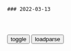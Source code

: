 ```tip
### 2022-03-13
```

<table id="tbc" style="white-space:pre-wrap">
</table>
<button onclick="toggleb()">toggle</button>
<button onclick="loadparse()">loadparse</button>
<br>
<!-- 🌸<br>🍅-　-🍑<hr>🍀 -->
<pre>
<textarea rows="30" cols="100" style="display: none" id="tar">

CNR音乐之声_直播电台_在线收听_回听节目_蜻蜓FM
https://www.qingting.fm/radios/388

005425

010547

<font size="1" style="color:#DCDCDC">2022-03-14</font>

blue (feat.马思唯)_刘逸云 Amber Liu&马思唯_单曲在线试听_酷我音乐
http://www.kuwo.cn/play_detail/175545758?from=baidu

<font size="1" style="color:#DCDCDC">2022-03-14</font>

音质在线试听_我不愿让你一个人歌词|歌曲下载_酷狗音乐我不愿让你一个人_家家__高
https://www.kugou.com/mixsong/gopdce7.html#hash=622572F32913B85C8F42C5EFDB22EABE&album_id=549392

<font size="1" style="color:#DCDCDC">2022-03-14</font>

家家《我不愿让你一个人》MV-音乐-高清完整正版视频在线观看-优酷
https://v.youku.com/v_show/id_XMTI4MDI4NTEzMg==.html

<font size="1" style="color:#DCDCDC">2022-04-07</font>

蒙哥马利问m主x，zg是否会发动战争，m主x这一回答令人称赞,军事,军事历史,好看视频
https://haokan.baidu.com/v?vid=5172989686764969270&sfrom=baidu-feed

蒙哥马利带来了一个疑问：zg一旦强大起来后，会不会对进行扩张侵略。

周el说：我们的z度和基本z策不允许我们这样做。不仅我们这一代不会向外扩张侵略，我们还要教育下一代也不要这样做。

<font size="1" style="color:#DCDCDC">2022-03-13</font>

zg什么时候会发动战争，张召忠表示：战争一定是无奈之举
https://baijiahao.baidu.com/s?id=1672145987634432108&wfr=spider&for=pc

<font size="1" style="color:#DCDCDC">2022-03-13</font>

距离俄乌危机最近 在乌zg人不信战争爆发：祖g撤侨会通知我的|阿托|乌克兰_网易订阅
https://www.163.com/dy/article/H0MALG7V0552QC0P.html

<font size="1" style="color:#DCDCDC">2022-03-13</font>

距离e乌危机最近 在乌zg人不信战争爆发：祖g撤侨会通知我的|阿托|乌克兰_网易订阅
https://www.163.com/dy/article/H0MALG7V0552QC0P.html

<font size="1" style="color:#DCDCDC">2022-03-13</font>

最后的武士：日本武士被日本陆军削去发髻！这耻辱简直千古未有,影视,战争片,好看视频
https://haokan.baidu.com/v?vid=4695613892958631602&sfrom=baidu-feed

<font size="1" style="color:#DCDCDC">2022-03-13</font>

新“神器” 再现世界 鼎鼎大名AR-15设计者的超前理念却无人“埋单”,军事,武器装备,好看视频
https://haokan.baidu.com/v?vid=17453405379705486707&sfrom=baidu-feed

<font size="1" style="color:#DCDCDC">2022-03-13</font>

回顾郎咸平说：我g为什么曾经扩招大学生，教授一组数据告诉你,财经,商界名人,好看视频
https://haokan.baidu.com/v?vid=13208485043476681608&sfrom=baidu-feed

父母，退休，生病，大学生，失业，不结婚

<font size="1" style="color:#DCDCDC">2022-03-13</font>

统计称mzd稿酬累计达1.3亿元 处理有争议
https://www.chinanews.com.cn/cul/news/2007/12-10/1099994.shtml

<font size="1" style="color:#DCDCDC">2022-03-13</font>

mzd的稿费用途：公益事业和个人应酬新闻频道__zg青年网
http://news.youth.cn/wh/200911/t20091112_1080396.htm

<font size="1" style="color:#DCDCDC">2022-03-13</font>

帮m主x记账的工作人员，在回忆中竟说道：m主x家里钱不够用,历史,zg历史,好看视频
https://haokan.baidu.com/v?vid=13671678930237232045&sfrom=baidu-feed

<font size="1" style="color:#DCDCDC">2022-03-13</font>

吴连d：m主x临终前储蓄只剩500多元 百万稿费全部上交--d史频道-rm网
http://dangshi.people.com.cn/n/2013/1210/c85037-23801855.html

<font size="1" style="color:#DCDCDC">2022-03-13</font>

m主x把稿费视为是rm的钱 临终时稿费只有124万--zgg产d新闻--zgg产d新闻网
http://cpc.people.com.cn/GB/85037/138889/138891/8354699.html

<font size="1" style="color:#DCDCDC">2022-03-13</font>

前女友抱怨马斯克“生活水平低于贫困线”，“首富贫穷l”引嘲讽
https://mbd.baidu.com/newspage/data/landingsuper?context=%7B%22nid%22%3A%22news_8947626481920292728%22%7D&n_type=-1&p_from=-1

还有人称：“如果哪天马斯克坐公交出行，她的话我就信了。”

<font size="1" style="color:#DCDCDC">2022-03-14</font>

言l引发mz不满，法g总统候选人遭鸡蛋袭击 满头蛋花狼狈离场,g际,g际sh,好看视频
https://haokan.baidu.com/v?vid=10137396983463328645&sfrom=baidu-feed

<font size="1" style="color:#DCDCDC">2022-03-13</font>

“大赦g际”称以色列不应作为犹太gj，以外交部回怼：想抹杀这个gj
https://mbd.baidu.com/newspage/data/landingsuper?context=%7B%22nid%22%3A%22news_9687626145850637789%22%7D&n_type=-1&p_from=-1

一个犹太人占多数的gj的执着和仇恨而公开。这种仇恨有一个名字

<font size="1" style="color:#DCDCDC">2022-03-13</font>

回顾郎咸平说：曾经某金融大鳄讲炒股方式，郎教授不赞同,财经,商界名人,好看视频
https://haokan.baidu.com/v?vid=12403707161562549250&sfrom=baidu-feed

他所有的言l都是为了图利自己。a龖龖囗

<font size="1" style="color:#DCDCDC">2022-03-13</font>

</textarea>
</pre>
<!-- 🍀<br>🍑-　-🍅<hr>🌸 -->

```note
```

<script src="https://cdn.jsdelivr.net/npm/jquery@3.5.1/dist/jquery.min.js"></script>

<link rel="stylesheet" href="https://cdn.jsdelivr.net/gh/fancyapps/fancybox@3.5.7/dist/jquery.fancybox.min.css" />
<script src="https://cdn.jsdelivr.net/gh/fancyapps/fancybox@3.5.7/dist/jquery.fancybox.min.js"></script>

<script type="text/javascript">

var __urlRegex = /(\b(https?|ftp|file):\/\/[-A-Z0-9+&@#\/%?=~_|!:,.;]*[-A-Z0-9+&@#\/%=~_|])/ig;
var __imgRegex = /\.(?:jpe?g|gif|png|webp)$/i;

loadparse();

function parseURL($string){

    var exp = __urlRegex;
    return $string.replace(exp,function(match){
            __imgRegex.lastIndex=0;
            if(__imgRegex.test(match)){
                return '<a data-fancybox="gallery" href="' + match.replace("/p=700", "")
                 + '"><img src="' + match.replace("/p=700", "/p=160x200")+'" width="64"></a>';
            }
            else{
                return '<a href="' + match + '" target="_blank">' + match + '</a>';
            }
        }
    );
}

function loadparse() {
  tbc.innerHTML = parseURL(tar.value);
}

function toggleb() {
  var x = document.getElementById("tar");
  if (x.style.display === "none") {
    x.style.display = "";
  } else {
    x.style.display = "none";
  }
}

</script>
